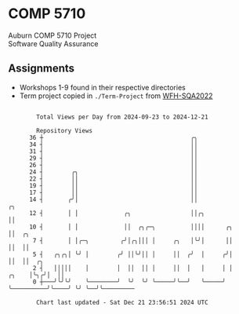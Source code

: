 # COMP 5710
Auburn COMP 5710 Project  
Software Quality Assurance

## Assignments
- Workshops 1-9 found in their respective directories
- Term project copied in `./Term-Project` from [WFH-SQA2022](https://github.com/wumphlett/WFH-SQA2022-AUBURN)

```

        Total Views per Day from 2024-09-23 to 2024-12-21

        Repository Views
      36 ┼                                          ╭╮
      34 ┤                                          ││
      31 ┤                                          ││
      29 ┤                                          ││
      26 ┤                                          ││
      24 ┤        ╭╮                                ││
      22 ┤        ││                                ││
      19 ┤        ││                                ││
      17 ┤        ││                                ││
      14 ┤       ╭╯│                                ││                          ╭╮
      12 ┤       │ │             ╭╮                 ││╭╮                        ││
      10 ┤       │ │             ││  ╭╮╭─╮          ││││      ╭╮                ││  ╭╮
       7 ┤       │ │╭─╮         ╭╯│╭╮│││ │     ╭╮   │╰╯│      ││                ││  ││
       5 ┤   ╭╮╭╮│ ╰╯ │        ╭╯ ││╰╯││ │     ││  ╭╯  │     ╭╯│                ││  ││  ╭╮
       2 ┤   │││││    │        │  ││  ││ │     ││  │   │     │ │          ╭╮    │╰╮╭╯│  ││
       0 ┼───╯╰╯╰╯    ╰────────╯  ╰╯  ╰╯ ╰─────╯╰──╯   ╰─────╯ ╰──────────╯╰────╯ ╰╯ ╰──╯╰─────────

        Chart last updated - Sat Dec 21 23:56:51 2024 UTC
        
```
